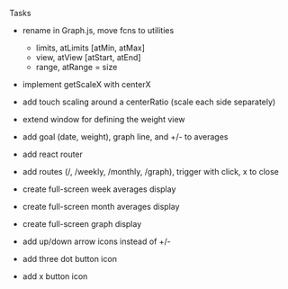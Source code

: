 Tasks
- rename in Graph.js, move fcns to utilities
  - limits, atLimits [atMin, atMax]
  - view, atView [atStart, atEnd]
  - range, atRange = size
- implement getScaleX with centerX
- add touch scaling around a centerRatio (scale each side separately)

- extend window for defining the weight view
- add goal (date, weight), graph line, and +/- to averages

- add react router
- add routes (/, /weekly, /monthly, /graph), trigger with click, x to close
- create full-screen week averages display
- create full-screen month averages display
- create full-screen graph display
- add up/down arrow icons instead of +/-
- add three dot button icon
- add x button icon
